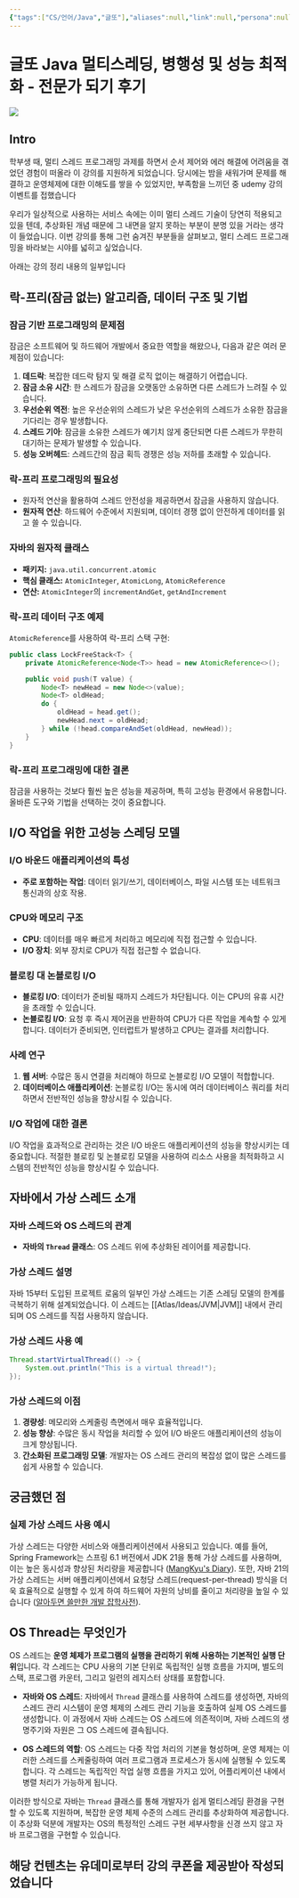 ```yaml
---
{"tags":["CS/언어/Java","글또"],"aliases":null,"link":null,"persona":null,"index":null,"date_created":"2024-04-12","date_modified":"2024-04-12","dg-publish":true,"permalink":"/efforts/notes//java/","dgPassFrontmatter":true,"noteIcon":"1","created":"2024-04-12T13:42:17.720+09:00","updated":"2024-04-12T14:18:09.379+09:00"}
---
```


# 글또 Java 멀티스레딩, 병행성 및 성능 최적화 - 전문가 되기 후기
![](https://i.imgur.com/2b2b5jL.png)

## Intro
학부생 때, 멀티 스레드 프로그래밍 과제를 하면서 순서 제어와 에러 해결에 어려움을 겪었던 경험이 떠올라 이 강의를 지원하게 되었습니다. 당시에는 밤을 새워가며 문제를 해결하고 운영체제에 대한 이해도를 쌓을 수 있었지만, 부족함을 느끼던 중 udemy 강의 이벤트를 접했습니다

우리가 일상적으로 사용하는 서비스 속에는 이미 멀티 스레드 기술이 당연히 적용되고 있을 텐데, 추상화된 개념 때문에 그 내면을 알지 못하는 부분이 분명 있을 거라는 생각이 들었습니다. 이번 강의를 통해 그런 숨겨진 부분들을 살펴보고, 멀티 스레드 프로그래밍을 바라보는 시야를 넓히고 싶었습니다.

아래는 강의 정리 내용의 일부입니다
## **락-프리(잠금 없는) 알고리즘, 데이터 구조 및 기법**

### 잠금 기반 프로그래밍의 문제점
잠금은 소프트웨어 및 하드웨어 개발에서 중요한 역할을 해왔으나, 다음과 같은 여러 문제점이 있습니다:

1. **데드락**: 복잡한 데드락 탐지 및 해결 로직 없이는 해결하기 어렵습니다.
2. **잠금 소유 시간**: 한 스레드가 잠금을 오랫동안 소유하면 다른 스레드가 느려질 수 있습니다.
3. **우선순위 역전**: 높은 우선순위의 스레드가 낮은 우선순위의 스레드가 소유한 잠금을 기다리는 경우 발생합니다.
4. **스레드 기아**: 잠금을 소유한 스레드가 예기치 않게 중단되면 다른 스레드가 무한히 대기하는 문제가 발생할 수 있습니다.
5. **성능 오버헤드**: 스레드간의 잠금 획득 경쟁은 성능 저하를 초래할 수 있습니다.

### 락-프리 프로그래밍의 필요성
- 원자적 연산을 활용하여 스레드 안전성을 제공하면서 잠금을 사용하지 않습니다.
- **원자적 연산**: 하드웨어 수준에서 지원되며, 데이터 경쟁 없이 안전하게 데이터를 읽고 쓸 수 있습니다.

### 자바의 원자적 클래스
- **패키지:** `java.util.concurrent.atomic`
- **핵심 클래스:** `AtomicInteger`, `AtomicLong`, `AtomicReference`
- **연산:** `AtomicInteger`의 `incrementAndGet`, `getAndIncrement`

### 락-프리 데이터 구조 예제
`AtomicReference`를 사용하여 락-프리 스택 구현:
```java
public class LockFreeStack<T> {
    private AtomicReference<Node<T>> head = new AtomicReference<>();

    public void push(T value) {
        Node<T> newHead = new Node<>(value);
        Node<T> oldHead;
        do {
            oldHead = head.get();
            newHead.next = oldHead;
        } while (!head.compareAndSet(oldHead, newHead));
    }
}
```

### 락-프리 프로그래밍에 대한 결론
잠금을 사용하는 것보다 훨씬 높은 성능을 제공하며, 특히 고성능 환경에서 유용합니다. 올바른 도구와 기법을 선택하는 것이 중요합니다.

## **I/O 작업을 위한 고성능 스레딩 모델**

### I/O 바운드 애플리케이션의 특성
- **주로 포함하는 작업**: 데이터 읽기/쓰기, 데이터베이스, 파일 시스템 또는 네트워크 통신과의 상호 작용.

### CPU와 메모리 구조
- **CPU**: 데이터를 매우 빠르게 처리하고 메모리에 직접 접근할 수 있습니다.
- **I/O 장치**: 외부 장치로 CPU가 직접 접근할 수 없습니다.

### 블로킹 대 논블로킹 I/O
- **블로킹 I/O**: 데이터가 준비될 때까지 스레드가 차단됩니다. 이는 CPU의 유휴 시간을 초래할 수 있습니다.
- **논블로킹 I/O**: 요청 후 즉시 제어권을 반환하여 CPU가 다른 작업을 계속할 수 있게 합니다. 데이터가 준비되면, 인터럽트가 발생하고 CPU는 결과를 처리합니다.

### 사례 연구
1. **웹 서버**: 수많은 동시 연결을 처리해야 하므로 논블로킹 I/O 모델이 적합합니다.
2. **데이터베이스 애플리케이션**: 논블로킹 I/O는 동시에 여러 데이터베이스 쿼리를 처리하면서 전반적인 성능을 향상시킬 수 있습니다.

### I/O 작업에 대한 결론
I/O 작업을 효과적으로 관리하는 것은 I/O 바운드 애플리케이션의 성능을 향상시키는 데 중요합니다. 적절한 블로킹 및 논블로킹 모델을 사용하여 리소스 사용을 최적화하고 시스템의 전반적인 성능을 향상시킬 수 있습니다.

## **자바에서 가상 스레드 소개**

### 자바 스레드와 OS 스레드의 관계
- **자바의 `Thread` 클래스**: OS 스레드 위에 추상화된 레이어를 제공합니다.

### 가상 스레드 설명
자바 15부터 도입된 프로젝트 로움의 일부인 가상 스레드는 기존 스레딩 모델의 한계를 극복하기 위해 설계되었습니다. 이 스레드는 [[Atlas/Ideas/JVM\|JVM]] 내에서 관리되며 OS 스레드를 직접 사용하지 않습니다.

### 가상 스레드 사용 예
```java
Thread.startVirtualThread(() -> {
    System.out.println("This is a virtual thread!");
});
```

### 가상 스레드의 이점
1. **경량성**: 메모리와 스케줄링 측면에서 매우 효율적입니다.
2. **성능 향상**: 수많은 동시 작업을 처리할 수 있어 I/O 바운드 애플리케이션의 성능이 크게 향상됩니다.
3. **간소화된 프로그래밍 모델**: 개발자는 OS 스레드 관리의 복잡성 없이 많은 스레드를 쉽게 사용할 수 있습니다.
## 궁금했던 점

### 실제 가상 스레드 사용 예시

가상 스레드는 다양한 서비스와 애플리케이션에서 사용되고 있습니다. 예를 들어, Spring Framework는 스프링 6.1 버전에서 JDK 21을 통해 가상 스레드를 사용하며, 이는 높은 동시성과 향상된 처리량을 제공합니다​ ([MangKyu's Diary](https://mangkyu.tistory.com/317))​. 또한, 자바 21의 가상 스레드는 서버 애플리케이션에서 요청당 스레드(request-per-thread) 방식을 더욱 효율적으로 실행할 수 있게 하여 하드웨어 자원의 낭비를 줄이고 처리량을 높일 수 있습니다​ ([알아두면 쓸만한 개발 잡학사전](https://devel-repository.tistory.com/67))​.
## OS Thread는 무엇인가

OS 스레드는 **운영 체제가 프로그램의 실행을 관리하기 위해 사용하는 기본적인 실행 단위**입니다. 각 스레드는 CPU 사용의 기본 단위로 독립적인 실행 흐름을 가지며, 별도의 스택, 프로그램 카운터, 그리고 일련의 레지스터 상태를 포함합니다.

- **자바와 OS 스레드**: 자바에서 `Thread` 클래스를 사용하여 스레드를 생성하면, 자바의 스레드 관리 시스템이 운영 체제의 스레드 관리 기능을 호출하여 실제 OS 스레드를 생성합니다. 이 과정에서 자바 스레드는 OS 스레드에 의존적이며, 자바 스레드의 생명주기와 자원은 그 OS 스레드에 결속됩니다.

- **OS 스레드의 역할**: OS 스레드는 다중 작업 처리의 기본을 형성하며, 운영 체제는 이러한 스레드를 스케줄링하여 여러 프로그램과 프로세스가 동시에 실행될 수 있도록 합니다. 각 스레드는 독립적인 작업 실행 흐름을 가지고 있어, 어플리케이션 내에서 병렬 처리가 가능하게 됩니다.

이러한 방식으로 자바는 `Thread` 클래스를 통해 개발자가 쉽게 멀티스레딩 환경을 구현할 수 있도록 지원하며, 복잡한 운영 체제 수준의 스레드 관리를 추상화하여 제공합니다. 이 추상화 덕분에 개발자는 OS의 특정적인 스레드 구현 세부사항을 신경 쓰지 않고 자바 프로그램을 구현할 수 있습니다.
## 해당 컨텐츠는 유데미로부터 강의 쿠폰을 제공받아 작성되었습니다